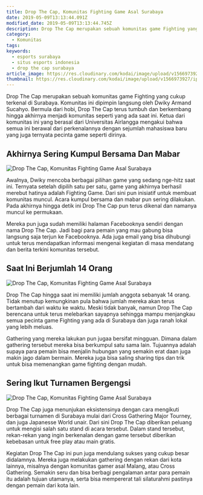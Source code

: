 ```yaml
---
title: Drop The Cap, Komunitas Fighting Game Asal Surabaya
date: 2019-05-09T13:13:44.091Z
modified_date: 2019-05-09T13:13:44.745Z
description: Drop The Cap merupakan sebuah komunitas game Fighting yang cukup terkenal di Surabaya. Komunitas ini dipimpin langsung oleh Dwiky Armand Sucahyo.
category:
  - Komunitas
tags:
keywords:
  - esports surabaya
  - situs esports indonesia
  - drop the cap surabaya
article_image: https://res.cloudinary.com/kodai/image/upload/v1566973928/ip/drop-the-cap-komunitas-fighting-game-asal-surabaya-2.jpg
thumbnail: https://res.cloudinary.com/kodai/image/upload/v1566973927/ip/drop-the-cap-komunitas-fighting-game-asal-surabaya-2-010.jpg
---
```

Drop The Cap merupakan sebuah komunitas game Fighting yang cukup terkenal di Surabaya. Komunitas ini dipimpin langsung oleh Dwiky Armand Sucahyo. Bermula dari hobi, Drop The Cap terus tumbuh dan berkembang hingga akhirnya menjadi komunitas seperti yang ada saat ini. Ketua dari komunitas ini yang berasal dari Universitas Airlangga mengakui bahwa semua ini berawal dari perkenalannya dengan sejumlah mahasiswa baru yang juga ternyata pecinta game seperti dirinya.



## Akhirnya Sering Kumpul Bersama Dan Mabar

![Drop The Cap, Komunitas Fighting Game Asal Surabaya](https://res.cloudinary.com/kodai/image/upload/v1566973926/ip/drop-the-cap-komunitas-fighting-game-asal-surabaya-1.jpg)

Awalnya, Dwiky mencoba berbagai pilihan game yang sedang nge-hitz saat ini. Ternyata setelah dipilih satu per satu, game yang akhirnya berhasil merebut hatinya adalah Fighting Game. Dari sini pun inisiatif untuk membuat komunitas muncul. Acara kumpul bersama dan mabar pun sering dilakukan. Pada akhirnya hingga detik ini Drop The Cap pun terus dikenal dan namanya muncul ke permukaan. 

Mereka pun juga sudah memiliki halaman Facebooknya sendiri dengan nama Drop The Cap. Jadi bagi para pemain yang mau gabung bisa langsung saja terjun ke Facebooknya. Ada juga email yang bisa dihubungi untuk terus mendapatkan informasi mengenai kegiatan di masa mendatang dan berita terkini komunitas tersebut.



## Saat Ini Berjumlah 14 Orang

![Drop The Cap, Komunitas Fighting Game Asal Surabaya](https://res.cloudinary.com/kodai/image/upload/v1566973929/ip/drop-the-cap-komunitas-fighting-game-asal-surabaya-3.jpg)

Drop The Cap hingga saat ini memiliki jumlah anggota sebanyak 14 orang. Tidak menutup kemungkinan pula bahwa jumlah mereka akan terus bertambah dari waktu ke waktu. Meski tidak banyak, namun Drop The Cap berencana untuk terus melebarkan sayapnya sehingga mampu menjangkau semua pecinta game Fighting yang ada di Surabaya dan juga ranah lokal yang lebih meluas.

Gathering yang mereka lakukan pun jugaa bersifat mingguan. Dimana dalam gathering tersebut mereka bisa berkumpul satu sama lain. Tujuannya adalah supaya para pemain bisa menjalin hubungan yang semakin erat daan juga makin jago dalam bermain. Mereka juga bisa saling sharing tips dan trik untuk bisa memenangkan game fighting dengan mudah.



## Sering Ikut Turnamen Bergengsi

![Drop The Cap, Komunitas Fighting Game Asal Surabaya](https://res.cloudinary.com/kodai/image/upload/v1566973928/ip/drop-the-cap-komunitas-fighting-game-asal-surabaya-2.jpg)

Drop The Cap juga menunjukan eksistensinya dengan cara mengikuti berbagai turnamen di Surabaya mulai dari Cross Gathering Major Tourney, dan juga Japanesse World unair. Dari sini Drop The Cap diberikan peluang untuk mengisi salah satu stand di acara tersebut. Dalam stand tersebut, rekan-rekan yang ingin berkenalan dengan game tersebut diberikan kebebasan untuk free play atau main gratis.

Kegiatan Drop The Cap ini pun juga mendulang sukses yang cukup besar didalamnya. Mereka juga melakukan gathering dengan rekan dari kota lainnya, misalnya dengan komunitas gamer asal Malang, atau Cross Gathering. Semakin seru dan bisa berbagi pengalaman antar para pemain itu adalah tujuan utamanya, serta bisa mempererat tali silaturahmi pastinya dengan pemain dari kota lain.
